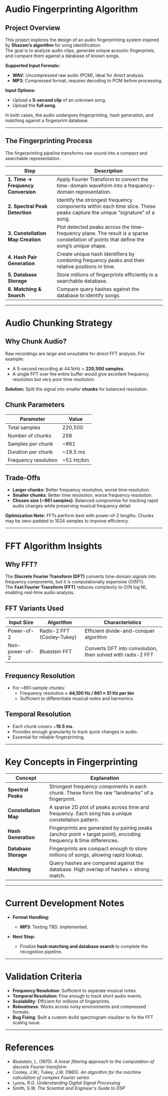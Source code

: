 # Audio Fingerprinting Algorithm

## Project Overview
This project explores the design of an audio fingerprinting system inspired by **Shazam’s algorithm** for song identification.  
The goal is to analyze audio clips, generate unique acoustic fingerprints, and compare them against a database of known songs.  

**Supported Input Formats:**  
- **WAV**: Uncompressed raw audio (PCM), ideal for direct analysis.  
- **MP3**: Compressed format, requires decoding to PCM before processing.  

**Input Options:**  
- Upload a **5-second clip** of an unknown song.  
- Upload the **full song**.  

In both cases, the audio undergoes fingerprinting, hash generation, and matching against a fingerprint database.  

---

## The Fingerprinting Process

The fingerprinting pipeline transforms raw sound into a compact and searchable representation.  

| Step | Description |
|------|-------------|
| **1. Time → Frequency Conversion** | Apply Fourier Transform to convert the time-domain waveform into a frequency-domain representation. |
| **2. Spectral Peak Detection** | Identify the strongest frequency components within each time slice. These peaks capture the unique “signature” of a song. |
| **3. Constellation Map Creation** | Plot detected peaks across the time–frequency plane. The result is a sparse constellation of points that define the song’s unique shape. |
| **4. Hash Pair Generation** | Create unique hash identifiers by combining frequency peaks and their relative positions in time. |
| **5. Database Storage** | Store millions of fingerprints efficiently in a searchable database. |
| **6. Matching & Search** | Compare query hashes against the database to identify songs. |

---

# Audio Chunking Strategy

## Why Chunk Audio?
Raw recordings are large and unsuitable for direct FFT analysis. For example:  
- A 5-second recording at 44.1kHz = **220,500 samples**.  
- A single FFT over the entire buffer would give excellent frequency resolution but very poor time resolution.  

**Solution:** Split the signal into smaller **chunks** for balanced resolution.  

## Chunk Parameters
| Parameter | Value |
|-----------|-------|
| Total samples | 220,500 |
| Number of chunks | 256 |
| Samples per chunk | ~861 |
| Duration per chunk | ~19.5 ms |
| Frequency resolution | ~51 Hz/bin |

## Trade-Offs
- **Larger chunks**: Better frequency resolution, worse time resolution.  
- **Smaller chunks**: Better time resolution, worse frequency resolution.  
- **Chosen size (~861 samples)**: Balanced compromise for tracking rapid audio changes while preserving musical frequency detail.  

**Optimization Note:** FFTs perform best with power-of-2 lengths. Chunks may be zero-padded to 1024 samples to improve efficiency.  

---

# FFT Algorithm Insights

## Why FFT?
The **Discrete Fourier Transform (DFT)** converts time-domain signals into frequency components, but it is computationally expensive (O(N²)).  
The **Fast Fourier Transform (FFT)** reduces complexity to O(N log N), enabling real-time audio analysis.  

## FFT Variants Used
| Input Size | Algorithm | Characteristics |
|------------|-----------|-----------------|
| Power-of-2 | Radix-2 FFT (Cooley–Tukey) | Efficient divide-and-conquer algorithm |
| Non-power-of-2 | Bluestein FFT | Converts DFT into convolution, then solved with radix-2 FFT |

## Frequency Resolution
- For ~861-sample chunks:  
  - Frequency resolution ≈ **44,100 Hz / 861 ≈ 51 Hz per bin**  
  - Sufficient to differentiate musical notes and harmonics.  

## Temporal Resolution
- Each chunk covers ~**19.5 ms**.  
- Provides enough granularity to track quick changes in audio.  
- Essential for reliable fingerprinting.  

---

# Key Concepts in Fingerprinting

| Concept | Explanation |
|---------|-------------|
| **Spectral Peaks** | Strongest frequency components in each chunk. These form the raw “landmarks” of a fingerprint. |
| **Constellation Map** | A sparse 2D plot of peaks across time and frequency. Each song has a unique constellation pattern. |
| **Hash Generation** | Fingerprints are generated by pairing peaks (anchor point + target point), encoding frequency & time differences. |
| **Database Storage** | Fingerprints are compact enough to store millions of songs, allowing rapid lookup. |
| **Matching** | Query hashes are compared against the database. High overlap of hashes = strong match. |

---

# Current Development Notes

- **Format Handling:**  
  - **MP3**: Testing TBD. Implemented.

- **Next Step:**  
  - Finalize **hash matching and database search** to complete the recognition pipeline.  

---

# Validation Criteria
- **Frequency Resolution**: Sufficient to separate musical notes.  
- **Temporal Resolution**: Fine enough to track short audio events.  
- **Scalability**: Efficient for millions of fingerprints.  
- **Robustness**: Works across noisy environments and compressed formats.  
- **Bug Fixing**: Built a custom-build spectrogram visulizer to fix the FFT scaling issue.
---

# References
- Bluestein, L. (1970). *A linear filtering approach to the computation of discrete Fourier transform*  
- Cooley, J.W.; Tukey, J.W. (1965). *An algorithm for the machine calculation of complex Fourier series*  
- Lyons, R.G. *Understanding Digital Signal Processing*  
- Smith, S.W. *The Scientist and Engineer's Guide to DSP*  
